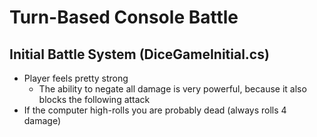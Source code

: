 # Turn-Based Console Battle

## Initial Battle System (DiceGameInitial.cs)
* Player feels pretty strong
    * The ability to negate all damage is very powerful, because it also blocks the following attack
* If the computer high-rolls you are probably dead (always rolls 4 damage)
